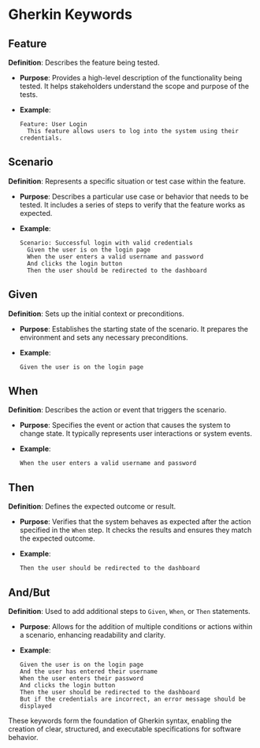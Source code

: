 # Gherkin Keywords

## Feature

**Definition**: Describes the feature being tested.

- **Purpose**: Provides a high-level description of the functionality being tested. It helps stakeholders understand the scope and purpose of the tests.
- **Example**:

  ```gherkin
  Feature: User Login
    This feature allows users to log into the system using their credentials.
  ```

## Scenario

**Definition**: Represents a specific situation or test case within the feature.

- **Purpose**: Describes a particular use case or behavior that needs to be tested. It includes a series of steps to verify that the feature works as expected.
- **Example**:

  ```gherkin
  Scenario: Successful login with valid credentials
    Given the user is on the login page
    When the user enters a valid username and password
    And clicks the login button
    Then the user should be redirected to the dashboard
  ```

## Given

**Definition**: Sets up the initial context or preconditions.

- **Purpose**: Establishes the starting state of the scenario. It prepares the environment and sets any necessary preconditions.
- **Example**:

  ```gherkin
  Given the user is on the login page
  ```

## When

**Definition**: Describes the action or event that triggers the scenario.

- **Purpose**: Specifies the event or action that causes the system to change state. It typically represents user interactions or system events.
- **Example**:

  ```gherkin
  When the user enters a valid username and password
  ```

## Then

**Definition**: Defines the expected outcome or result.

- **Purpose**: Verifies that the system behaves as expected after the action specified in the `When` step. It checks the results and ensures they match the expected outcome.
- **Example**:

  ```gherkin
  Then the user should be redirected to the dashboard
  ```

## And/But

**Definition**: Used to add additional steps to `Given`, `When`, or `Then` statements.

- **Purpose**: Allows for the addition of multiple conditions or actions within a scenario, enhancing readability and clarity.
- **Example**:

  ```gherkin
  Given the user is on the login page
  And the user has entered their username
  When the user enters their password
  And clicks the login button
  Then the user should be redirected to the dashboard
  But if the credentials are incorrect, an error message should be displayed
  ```

These keywords form the foundation of Gherkin syntax, enabling the creation of clear, structured, and executable specifications for software behavior.